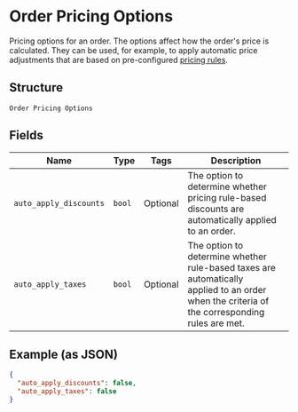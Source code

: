 
# Order Pricing Options

Pricing options for an order. The options affect how the order's price is calculated.
They can be used, for example, to apply automatic price adjustments that are based on pre-configured
[pricing rules](/doc/models/catalog-pricing-rule.md).

## Structure

`Order Pricing Options`

## Fields

| Name | Type | Tags | Description |
|  --- | --- | --- | --- |
| `auto_apply_discounts` | `bool` | Optional | The option to determine whether pricing rule-based<br>discounts are automatically applied to an order. |
| `auto_apply_taxes` | `bool` | Optional | The option to determine whether rule-based taxes are automatically<br>applied to an order when the criteria of the corresponding rules are met. |

## Example (as JSON)

```json
{
  "auto_apply_discounts": false,
  "auto_apply_taxes": false
}
```

